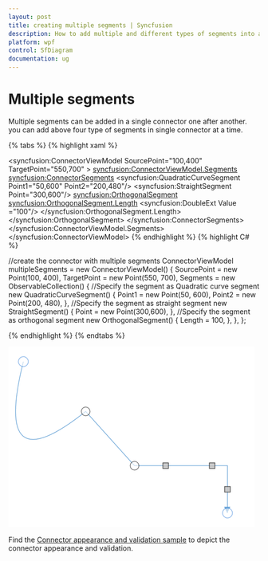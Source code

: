 ```yaml
---
layout: post
title: creating multiple segments | Syncfusion
description: How to add multiple and different types of segments into a single connector and how to edit the multiple connectors
platform: wpf
control: SfDiagram
documentation: ug
---
```


# Multiple segments

Multiple segments can be added in a single connector one after another. you can add above four type of segments in single connector at a time.

{% tabs %}
{% highlight xaml %}
<!--create the connector with multiple segments segments-->
<syncfusion:ConnectorViewModel SourcePoint="100,400" TargetPoint="550,700" >
    <syncfusion:ConnectorViewModel.Segments>
        <syncfusion:ConnectorSegments>
            <!--Specify the segment as quadratic curve segment-->
            <syncfusion:QuadraticCurveSegment Point1="50,600" Point2="200,480"/>
            <!--Specify the segment as straight segment-->
            <syncfusion:StraightSegment Point="300,600"/>
            <!--Specify the segment as orthogonal segment-->
            <syncfusion:OrthogonalSegment>
                <syncfusion:OrthogonalSegment.Length>
                    <syncfusion:DoubleExt Value ="100"/>
                </syncfusion:OrthogonalSegment.Length>
            </syncfusion:OrthogonalSegment>
        </syncfusion:ConnectorSegments>
    </syncfusion:ConnectorViewModel.Segments>
</syncfusion:ConnectorViewModel>
{% endhighlight %}
{% highlight C# %}

//create the connector with multiple segments
ConnectorViewModel multipleSegments = new ConnectorViewModel()
{
    SourcePoint = new Point(100, 400),
    TargetPoint = new Point(550, 700),
    Segments = new ObservableCollection<IConnectorSegment>()
    {
        //Specify the segment as Quadratic curve segment
        new QuadraticCurveSegment()
        {
            Point1 = new Point(50, 600),
            Point2 = new Point(200, 480),
        },
        //Specify the segment as straight segment
        new StraightSegment()
        {
            Point = new Point(300,600),
        },
        //Specify the segment as orthogonal segment
        new OrthogonalSegment()
        {
            Length = 100,
        },
    },
};

{% endhighlight %}
{% endtabs %}

![Multiple Segments](Connector_images/MultipleSegments.PNG)

Find the [Connector appearance and validation sample](https://github.com/SyncfusionExamples/WPF-Diagram-Examples/tree/master/Samples/Connector/Segments) to depict the connector appearance and validation.